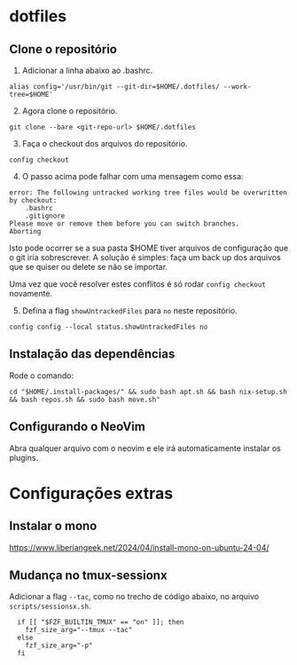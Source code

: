 # dotfiles

## Clone o repositório

1. Adicionar a linha abaixo ao .bashrc.

```
alias config='/usr/bin/git --git-dir=$HOME/.dotfiles/ --work-tree=$HOME'
```

2. Agora clone o repositório.

```
git clone --bare <git-repo-url> $HOME/.dotfiles
```

3. Faça o checkout dos arquivos do repositório.

```
config checkout
```

4. O passo acima pode falhar com uma mensagem como essa:

```
error: The following untracked working tree files would be overwritten by checkout:
    .bashrc
    .gitignore
Please move or remove them before you can switch branches.
Aborting
```

Isto pode ocorrer se a sua pasta $HOME tiver arquivos de configuração que o git
iria sobrescrever. A solução é simples: faça um back up dos arquivos que se
quiser ou delete se não se importar.

Uma vez que você resolver estes conflitos é só rodar `config checkout`
novamente.

5. Defina a flag `showUntrackedFiles` para `no` neste repositório.

```
config config --local status.showUntrackedFiles no
```

## Instalação das dependências

Rode o comando:

```
cd "$HOME/.install-packages/" && sudo bash apt.sh && bash nix-setup.sh && bash repos.sh && sudo bash move.sh"
```

## Configurando o NeoVim

Abra qualquer arquivo com o neovim e ele irá automaticamente instalar os plugins.

# Configurações extras

## Instalar o mono

https://www.liberiangeek.net/2024/04/install-mono-on-ubuntu-24-04/

## Mudança no tmux-sessionx

Adicionar a flag `--tac`, como no trecho de código abaixo, no arquivo
`scripts/sessionsx.sh`.

```
  if [[ "$FZF_BUILTIN_TMUX" == "on" ]]; then
    fzf_size_arg="--tmux --tac"
  else
    fzf_size_arg="-p"
  fi
```
